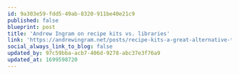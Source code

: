 ```yaml
---
id: 9a303e59-fdd5-49ab-8320-911be40e21c9
published: false
blueprint: post
title: 'Andrew Ingram on recipe kits vs. libraries'
link: 'https://andrewingram.net/posts/recipe-kits-a-great-alternative-to-installable-libraries'
social_always_link_to_blog: false
updated_by: 97c59bba-acb7-406d-9278-abc37e3f76a9
updated_at: 1699598720
---
```

